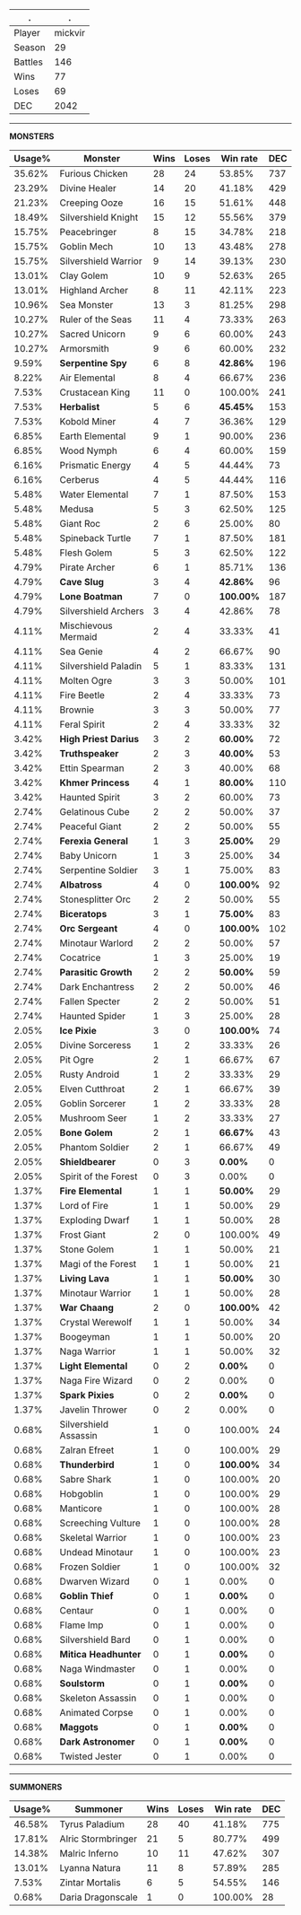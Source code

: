 .|.
|-|-
Player|mickvir
Season|29
Battles|146
Wins|77
Loses|69
DEC|2042

---
**MONSTERS**

Usage%|Monster|Wins|Loses|Win rate|DEC|
-|-|-|-|-|-|
35.62%|Furious Chicken|28|24|53.85%|737|
23.29%|Divine Healer|14|20|41.18%|429|
21.23%|Creeping Ooze|16|15|51.61%|448|
18.49%|Silvershield Knight|15|12|55.56%|379|
15.75%|Peacebringer|8|15|34.78%|218|
15.75%|Goblin Mech|10|13|43.48%|278|
15.75%|Silvershield Warrior|9|14|39.13%|230|
13.01%|Clay Golem|10|9|52.63%|265|
13.01%|Highland Archer|8|11|42.11%|223|
10.96%|Sea Monster|13|3|81.25%|298|
10.27%|Ruler of the Seas|11|4|73.33%|263|
10.27%|Sacred Unicorn|9|6|60.00%|243|
10.27%|Armorsmith|9|6|60.00%|232|
9.59%|**Serpentine Spy**|6|8|**42.86%**|196|
8.22%|Air Elemental|8|4|66.67%|236|
7.53%|Crustacean King|11|0|100.00%|241|
7.53%|**Herbalist**|5|6|**45.45%**|153|
7.53%|Kobold Miner|4|7|36.36%|129|
6.85%|Earth Elemental|9|1|90.00%|236|
6.85%|Wood Nymph|6|4|60.00%|159|
6.16%|Prismatic Energy|4|5|44.44%|73|
6.16%|Cerberus|4|5|44.44%|116|
5.48%|Water Elemental|7|1|87.50%|153|
5.48%|Medusa|5|3|62.50%|125|
5.48%|Giant Roc|2|6|25.00%|80|
5.48%|Spineback Turtle|7|1|87.50%|181|
5.48%|Flesh Golem|5|3|62.50%|122|
4.79%|Pirate Archer|6|1|85.71%|136|
4.79%|**Cave Slug**|3|4|**42.86%**|96|
4.79%|**Lone Boatman**|7|0|**100.00%**|187|
4.79%|Silvershield Archers|3|4|42.86%|78|
4.11%|Mischievous Mermaid|2|4|33.33%|41|
4.11%|Sea Genie|4|2|66.67%|90|
4.11%|Silvershield Paladin|5|1|83.33%|131|
4.11%|Molten Ogre|3|3|50.00%|101|
4.11%|Fire Beetle|2|4|33.33%|73|
4.11%|Brownie|3|3|50.00%|77|
4.11%|Feral Spirit|2|4|33.33%|32|
3.42%|**High Priest Darius**|3|2|**60.00%**|72|
3.42%|**Truthspeaker**|2|3|**40.00%**|53|
3.42%|Ettin Spearman|2|3|40.00%|68|
3.42%|**Khmer Princess**|4|1|**80.00%**|110|
3.42%|Haunted Spirit|3|2|60.00%|73|
2.74%|Gelatinous Cube|2|2|50.00%|37|
2.74%|Peaceful Giant|2|2|50.00%|55|
2.74%|**Ferexia General**|1|3|**25.00%**|29|
2.74%|Baby Unicorn|1|3|25.00%|34|
2.74%|Serpentine Soldier|3|1|75.00%|83|
2.74%|**Albatross**|4|0|**100.00%**|92|
2.74%|Stonesplitter Orc|2|2|50.00%|55|
2.74%|**Biceratops**|3|1|**75.00%**|83|
2.74%|**Orc Sergeant**|4|0|**100.00%**|102|
2.74%|Minotaur Warlord|2|2|50.00%|57|
2.74%|Cocatrice|1|3|25.00%|19|
2.74%|**Parasitic Growth**|2|2|**50.00%**|59|
2.74%|Dark Enchantress|2|2|50.00%|46|
2.74%|Fallen Specter|2|2|50.00%|51|
2.74%|Haunted Spider|1|3|25.00%|28|
2.05%|**Ice Pixie**|3|0|**100.00%**|74|
2.05%|Divine Sorceress|1|2|33.33%|26|
2.05%|Pit Ogre|2|1|66.67%|67|
2.05%|Rusty Android|1|2|33.33%|29|
2.05%|Elven Cutthroat|2|1|66.67%|39|
2.05%|Goblin Sorcerer|1|2|33.33%|28|
2.05%|Mushroom Seer|1|2|33.33%|27|
2.05%|**Bone Golem**|2|1|**66.67%**|43|
2.05%|Phantom Soldier|2|1|66.67%|49|
2.05%|**Shieldbearer**|0|3|**0.00%**|0|
2.05%|Spirit of the Forest|0|3|0.00%|0|
1.37%|**Fire Elemental**|1|1|**50.00%**|29|
1.37%|Lord of Fire|1|1|50.00%|29|
1.37%|Exploding Dwarf|1|1|50.00%|28|
1.37%|Frost Giant|2|0|100.00%|49|
1.37%|Stone Golem|1|1|50.00%|21|
1.37%|Magi of the Forest|1|1|50.00%|21|
1.37%|**Living Lava**|1|1|**50.00%**|30|
1.37%|Minotaur Warrior|1|1|50.00%|28|
1.37%|**War Chaang**|2|0|**100.00%**|42|
1.37%|Crystal Werewolf|1|1|50.00%|34|
1.37%|Boogeyman|1|1|50.00%|20|
1.37%|Naga Warrior|1|1|50.00%|32|
1.37%|**Light Elemental**|0|2|**0.00%**|0|
1.37%|Naga Fire Wizard|0|2|0.00%|0|
1.37%|**Spark Pixies**|0|2|**0.00%**|0|
1.37%|Javelin Thrower|0|2|0.00%|0|
0.68%|Silvershield Assassin|1|0|100.00%|24|
0.68%|Zalran Efreet|1|0|100.00%|29|
0.68%|**Thunderbird**|1|0|**100.00%**|34|
0.68%|Sabre Shark|1|0|100.00%|20|
0.68%|Hobgoblin|1|0|100.00%|29|
0.68%|Manticore|1|0|100.00%|28|
0.68%|Screeching Vulture|1|0|100.00%|28|
0.68%|Skeletal Warrior|1|0|100.00%|23|
0.68%|Undead Minotaur|1|0|100.00%|23|
0.68%|Frozen Soldier|1|0|100.00%|32|
0.68%|Dwarven Wizard|0|1|0.00%|0|
0.68%|**Goblin Thief**|0|1|**0.00%**|0|
0.68%|Centaur|0|1|0.00%|0|
0.68%|Flame Imp|0|1|0.00%|0|
0.68%|Silvershield Bard|0|1|0.00%|0|
0.68%|**Mitica Headhunter**|0|1|**0.00%**|0|
0.68%|Naga Windmaster|0|1|0.00%|0|
0.68%|**Soulstorm**|0|1|**0.00%**|0|
0.68%|Skeleton Assassin|0|1|0.00%|0|
0.68%|Animated Corpse|0|1|0.00%|0|
0.68%|**Maggots**|0|1|**0.00%**|0|
0.68%|**Dark Astronomer**|0|1|**0.00%**|0|
0.68%|Twisted Jester|0|1|0.00%|0|

---
**SUMMONERS**

Usage%|Summoner|Wins|Loses|Win rate|DEC|
-|-|-|-|-|-|
46.58%|Tyrus Paladium|28|40|41.18%|775|
17.81%|Alric Stormbringer|21|5|80.77%|499|
14.38%|Malric Inferno|10|11|47.62%|307|
13.01%|Lyanna Natura|11|8|57.89%|285|
7.53%|Zintar Mortalis|6|5|54.55%|146|
0.68%|Daria Dragonscale|1|0|100.00%|28|

